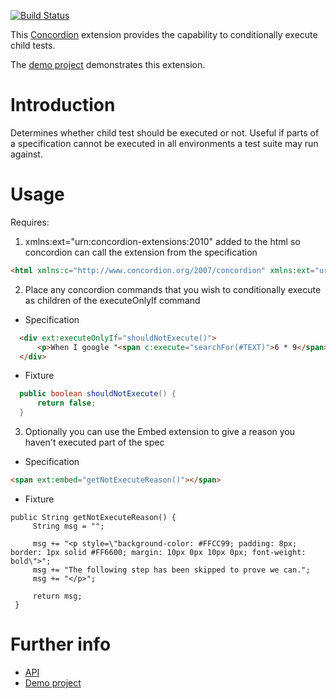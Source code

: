 [![Build Status](https://travis-ci.org/concordion/concordion-executeonlyif-extension.svg?branch=master)](https://travis-ci.org/concordion/concordion-executeonlyif-extension)

This [Concordion](http://www.concordion.org) extension provides the capability to conditionally execute child tests.

The [demo project](http://github.com/concordion/concordion-executeonlyif-extension-demo) demonstrates this extension.

# Introduction

Determines whether child test should be executed or not.  Useful if parts of a specification cannot be executed in all environments a test suite may run against.

# Usage

Requires:

1. xmlns:ext="urn:concordion-extensions:2010" added to the html so concordion can call the extension from the specification
  ```html
  <html xmlns:c="http://www.concordion.org/2007/concordion" xmlns:ext="urn:concordion-extensions:2010">
  ```
  
2. Place any concordion commands that you wish to conditionally execute as children of the executeOnlyIf command
  * Specification 
  ```html
	<div ext:executeOnlyIf="shouldNotExecute()">
		<p>When I google "<span c:execute="searchFor(#TEXT)">6 * 9</span>" the answer should be "<span c:assertEquals="getCalculatorResult()">42</span>".</p>
	</div>
  ```
  * Fixture
  ```java
	public boolean shouldNotExecute() {
		return false;
	}
  ```
3. Optionally you can use the Embed extension to give a reason you haven't executed part of the spec
  * Specification
   ```html
  <span ext:embed="getNotExecuteReason()"></span>
   ```
  * Fixture
   ```code
  public String getNotExecuteReason() {
		String msg = "";

		msg += "<p style=\"background-color: #FFCC99; padding: 8px; border: 1px solid #FF6600; margin: 10px 0px 10px 0px; font-weight: bold\">";
		msg += "The following step has been skipped to prove we can.";
		msg += "</p>";

		return msg;
	}
   ```

# Further info

* [API](http://concordion.github.io/concordion-executeonlyif-extension/api/index.html)
* [Demo project](http://github.com/concordion/concordion-executeonlyif-extension-demo)
